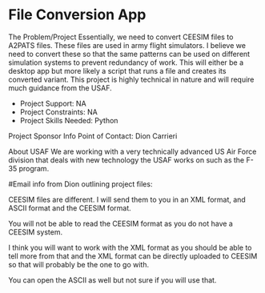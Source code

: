 # File Conversion App

The Problem/Project
Essentially, we need to convert CEESIM files to A2PATS files. These files are used in army flight simulators. I believe we need to convert these so that the same patterns can be used on different simulation systems to prevent redundancy of work. This will either be a desktop app but more likely a script that runs a file and creates its converted variant. This project is highly technical in nature and will require much guidance from the USAF.

- Project Support: NA
- Project Constraints: NA
- Project Skills Needed: Python

Project Sponsor Info
Point of Contact: Dion Carrieri

About USAF
We are working with a very technically advanced US Air Force division that deals with new technology the USAF works on such as the F-35 program.



#Email info from Dion outlining project files:

CEESIM files are different. I will send them to you in an XML format, and ASCII format and the CEESIM format.

You will not be able to read the CEESIM format as you do not have a CEESIM system.

I think you will want to work with the XML format as you should be able to tell more from that and the XML format can be directly uploaded to CEESIM so that will probably be the one to go with.

You can open the ASCII as well but not sure if you will use that.
